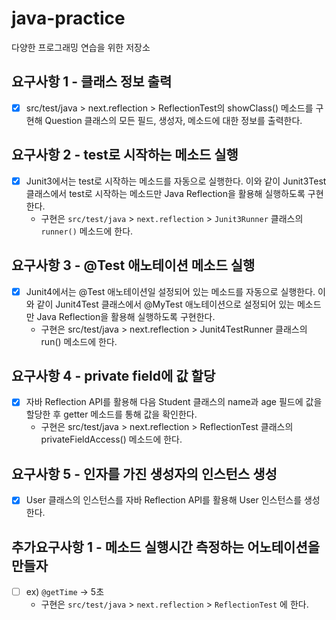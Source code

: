 # java-practice
다양한 프로그래밍 연습을 위한 저장소

## 요구사항 1 - 클래스 정보 출력
- [x] src/test/java > next.reflection > ReflectionTest의 showClass() 메소드를 구현해 Question 클래스의 모든 필드, 생성자, 메소드에 대한 정보를 출력한다.

## 요구사항 2 - test로 시작하는 메소드 실행
- [x] Junit3에서는 test로 시작하는 메소드를 자동으로 실행한다. 이와 같이 Junit3Test 클래스에서 test로 시작하는 메소드만 Java Reflection을 활용해 실행하도록 구현한다.
  - 구현은 `src/test/java` > `next.reflection` > `Junit3Runner` 클래스의 `runner()` 메소드에 한다.

## 요구사항 3 - @Test 애노테이션 메소드 실행
- [x] Junit4에서는 @Test 애노테이션일 설정되어 있는 메소드를 자동으로 실행한다. 이와 같이 Junit4Test 클래스에서 @MyTest 애노테이션으로 설정되어 있는 메소드만 Java Reflection을 활용해 실행하도록 구현한다.
  - 구현은 src/test/java > next.reflection > Junit4TestRunner 클래스의 run() 메소드에 한다.

## 요구사항 4 - private field에 값 할당
- [x] 자바 Reflection API를 활용해 다음 Student 클래스의 name과 age 필드에 값을 할당한 후 getter 메소드를 통해 값을 확인한다.
  - 구현은 src/test/java > next.reflection > ReflectionTest 클래스의 privateFieldAccess() 메소드에 한다.

## 요구사항 5 - 인자를 가진 생성자의 인스턴스 생성
- [x] User 클래스의 인스턴스를 자바 Reflection API를 활용해 User 인스턴스를 생성한다.

## 추가요구사항 1 - 메소드 실행시간 측정하는 어노테이션을 만들자
- [ ] ex) `@getTime` -> 5초
  - 구현은 `src/test/java` > `next.reflection` > `ReflectionTest` 에 한다. 
